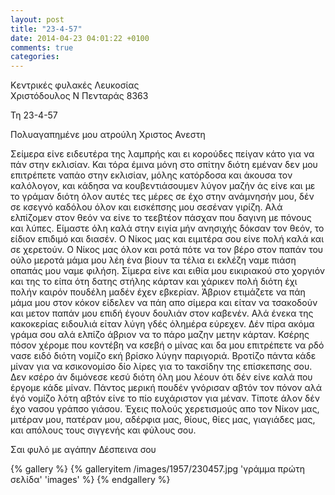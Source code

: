 ```yaml
---
layout: post
title: "23-4-57"
date: 2014-04-23 04:01:22 +0100
comments: true
categories: 
---
```


Κεντρικές φυλακές Λευκοσίας<br/>
Χριστόδουλος Ν Πενταράς 8363

Τη 23-4-57

Πολυαγαπημένε μου ατρούλη Χριστος Ανεστη

Σείμερα είνε ειδευτέρα της λαμπρής και ει κορούδες πείγαν κάτο για να πάν στην εκλισίαν. Και τόρα έμινα μόνη στο σπίτην διότη εμέναν δεν μου επιτρέπετε ναπάο στην εκλισίαν, μόλης κατόρδοσα και άκουσα τον καλόλογον, και κάδησα να κουβεντιάσουμεν λύγον μαζήν άς είνε και με το γράμαν διότη όλον αυτές τες μέρες σε έχο στην ανάμνησήν μου, δέν σε κσεγνό καδόλου όλον και εισκέπσης μου σεσέναν γιρίζη. Αλά ελπίζομεν στον θεόν να είνε το τεεβτέον πάσχαν που δαγινη με πόνους και λύπες. Είμαστε όλη καλά στην ειγία μήν ανησιχής δόκσαν τον θεόν, το είδιον επιδιμό και διασέν. Ο Νίκος μας και ειμιτέρα σου είνε πολή καλά και σε χερετούν. Ο Νίκος μας όλον και ροτά πότε να τον βέρο στον παπάν του ούλο μεροτά μάμα μου λέη ένα βίουν τα τέλια ει εκλέζη ναμε πιάση οπαπάς μου ναμε φιλήση. Σίμερα είνε και ειθία μου εικιριακού στο χοργιόν και της το είπα ότη δατης στήλης κάρταν και χάρικεν πολή διότη έχι πολήν καιρόν πουδέλη μαδέν έχεν εβκερίαν. Άβριον ετιμάζετε να πάη μάμα μου στον κόκον είδελεν να πάη απο σίμερα και είταν να τσακοδούν και μετον παπάν μου επιδή έγουν δουλιάν στον καβενέν. Αλά ένεκα της κακοκερίας ειδουλιά είταν λύγη γδές όλημέρα εύρεχεν. Δέν πίρα ακόμα γράμα σου αλά ελπίζο άβριον να το πάρο μαζην μετην κάρταν. Κσέρης πόσον χέρομε που κοντέβη να κσεβή ο μίνας και δα μου επιτρέπετε να ρδό νασε ειδό διότη νομίζο εκή βρίσκο λύγην παριγοριά. Βροτίζο πάντα κάδε μίναν για να κσικονομίσο δίο λίρες για το τακσίδην της επίσκεπσης σου. Δεν κσέρο άν διμόνεσε κεσύ διότη όλη μου λέουν ότι δέν είνε καλά που έργομε κάδε μίναν. Πάντος μερική πουδέν γνόρισαν αβτόν τον πόνον αλά έγό νομίζο λότη αβτόν είνε το πίο ευχάριστον για μέναν. Τίποτε άλον δέν έχο νασου γράπσο γιάσου. Έχεις πολούς χερετισμούς απο τον Νίκον μας, μιτέραν μου, πατέραν μου, αδέρφια μας, θίους, θίες μας, γιαγιάδες μας, και απόλους τους σιγγενής και φύλους σου.

Σαι φυλό με αγάπην Δέσπεινα σου

{% gallery %}
  {% galleryitem /images/1957/230457.jpg 'γράμμα πρώτη σελίδα' 'images' %}
{% endgallery %}
